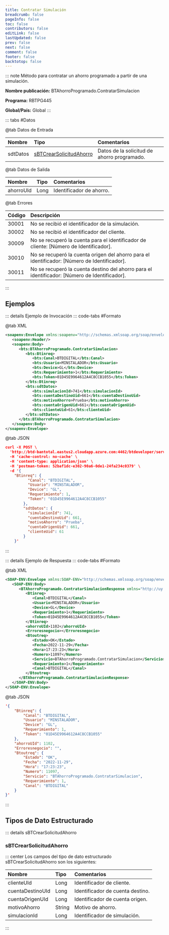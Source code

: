 ```yaml
---
title: Contratar Simulación
breadcrumb: false
pageInfo: false
toc: false
contributors: false
editLink: false
lastUpdated: false
prev: false
next: false
comment: false
footer: false
backtotop: false
---
```


<!-- ABRE DATOS DEL MÉTODO -->
::: note Método para contratar un ahorro programado a partir de una simulación.

**Nombre publicación:** BTAhorroProgramado.ContratarSimulacion

**Programa:** RBTPG445

**Global/País:** Global
:::
<!-- CIERRA DATOS DEL MÉTODO -->

<!-- ABRE TABLA DE DATOS -->
::: tabs #Datos 

@tab Datos de Entrada

Nombre | Tipo | Comentarios
:--------- | :--------- | :---------
sdtDatos | [sBTCrearSolicitudAhorro](#sbtcrearsolicitudahorro) | Datos de la solicitud de ahorro programado.

@tab Datos de Salida

Nombre | Tipo | Comentarios
:--------- | :----------- | :-----------
ahorroUId | Long | Identificador de ahorro.

@tab Errores

Código | Descripción
:--------- | :-----------
30001 | No se recibió el identificador de la simulación.
30002 | No se recibió el identificador del cliente.
30009 | No se recuperó la cuenta para el identificador de cliente: [Número de Identificador].
30010 | No se recuperó la cuenta origen del ahorro para el identificador: [Número de Identificador].
30011 | No se recuperó la cuenta destino del ahorro para el identificador: [Número de Identificador].
::: 
<!-- CIERRA TABLA DE DATOS -->

## **Ejemplos**

<!-- ABRE EJEMPLO DE INVOCACIÓN -->
::: details Ejemplo de Invocación 
::: code-tabs #Formato

@tab XML
```xml
<soapenv:Envelope xmlns:soapenv="http://schemas.xmlsoap.org/soap/envelope/" xmlns:bts="http://uy.com.dlya.bantotal/BTSOA/">
   <soapenv:Header/>
   <soapenv:Body>
      <bts:BTAhorroProgramado.ContratarSimulacion>
         <bts:Btinreq>
            <bts:Canal>BTDIGITAL</bts:Canal>
            <bts:Usuario>MINSTALADOR</bts:Usuario>
            <bts:Device>GL</bts:Device>
            <bts:Requerimiento>1</bts:Requerimiento>
            <bts:Token>01D45E9964612A4C8CCB1055</bts:Token>
         </bts:Btinreq>
         <bts:sdtDatos>
            <bts:simulacionId>741</bts:simulacionId>
            <bts:cuentaDestinoUid>661</bts:cuentaDestinoUid>
            <bts:motivoAhorro>Prueba</bts:motivoAhorro>
            <bts:cuentaOrigenUid>661</bts:cuentaOrigenUid>
            <bts:clienteUid>61</bts:clienteUid>
         </bts:sdtDatos>
      </bts:BTAhorroProgramado.ContratarSimulacion>
   </soapenv:Body>
</soapenv:Envelope>
```

@tab JSON
```json
curl -X POST \
  'http://btd-bantotal.eastus2.cloudapp.azure.com:4462/btdeveloper/servlet/com.dlya.bantotal.odwsbt_BTAhorroProgramado?ContratarSimulacion' \
  -H 'cache-control: no-cache' \
  -H 'content-type: application/json' \
  -H 'postman-token: 52baf1dc-e302-90a6-0de1-24fa234c0379' \
  -d '{
	"Btinreq": {
          "Canal": "BTDIGITAL",
          "Usuario": "MINSTALADOR",
          "Device": "GL",
          "Requerimiento": 1,
          "Token": "01D45E9964612A4C8CCB1055"
        },
        "sdtDatos": {
          "simulacionId": 741,
          "cuentaDestinoUid": 661,
          "motivoAhorro": "Prueba",
          "cuentaOrigenUid": 661,
          "clienteUid": 61
        }
    }'
```
:::
<!-- CIERRA EJEMPLO DE INVOCACIÓN -->

<!-- ABRE EJEMPLO DE RESPUESTA -->
::: details Ejemplo de Respuesta 
::: code-tabs #Formato

@tab XML
```xml
<SOAP-ENV:Envelope xmlns:SOAP-ENV="http://schemas.xmlsoap.org/soap/envelope/" xmlns:xsd="http://www.w3.org/2001/XMLSchema" xmlns:SOAP-ENC="http://schemas.xmlsoap.org/soap/encoding/" xmlns:xsi="http://www.w3.org/2001/XMLSchema-instance">
   <SOAP-ENV:Body>
      <BTAhorroProgramado.ContratarSimulacionResponse xmlns="http://uy.com.dlya.bantotal/BTSOA/">
         <Btinreq>
            <Canal>BTDIGITAL</Canal>
            <Usuario>MINSTALADOR</Usuario>
            <Device>GL</Device>
            <Requerimiento>1</Requerimiento>
            <Token>01D45E9964612A4C8CCB1055</Token>
         </Btinreq>
         <ahorroUId>1102</ahorroUId>
         <Erroresnegocio></Erroresnegocio>
         <Btoutreq>
            <Estado>OK</Estado>
            <Fecha>2022-11-29</Fecha>
            <Hora>17:23:23</Hora>
            <Numero>11097</Numero>
            <Servicio>BTAhorroProgramado.ContratarSimulacion</Servicio>
            <Requerimiento>1</Requerimiento>
            <Canal>BTDIGITAL</Canal>
         </Btoutreq>
      </BTAhorroProgramado.ContratarSimulacionResponse>
   </SOAP-ENV:Body>
</SOAP-ENV:Envelope>
```

@tab JSON
```json
'{
	"Btinreq": {
        "Canal": "BTDIGITAL",
        "Usuario": "MINSTALADOR",
        "Device": "GL",
        "Requerimiento": 1,
        "Token": "01D45E9964612A4C8CCB1055"
    },
    "ahorroUId": 1102,
    "Erroresnegocio": "",
    "Btoutreq": {
        "Estado": "OK",
        "Fecha": "2022-11-29",
        "Hora": "17:23:23",
        "Numero": 11097,
        "Servicio": "BTAhorroProgramado.ContratarSimulacion",
        "Requerimiento": 1,
        "Canal": "BTDIGITAL"
    }
}'
```
::: 
<!-- CIERRA EJEMPLO DE RESPUESTA -->

## **Tipos de Dato Estructurado**

<!-- ABRE SDT -->
::: details sBTCrearSolicitudAhorro  

### sBTCrearSolicitudAhorro

::: center 
Los campos del tipo de dato estructurado sBTCrearSolicitudAhorro son los siguientes: 

Nombre | Tipo | Comentarios 
:--------- | :----------- | :----------- 
clienteUId | Long | Identificador de cliente.
cuentaDestinoUId | Long | Identificador de cuenta destino.
cuentaOrigenUId | Long | Identificador de cuenta origen.
motivoAhorro | String | Motivo de ahorro.
simulacionId | Long | Identificador de simulación.
:::
<!-- CIERRA SDT -->
